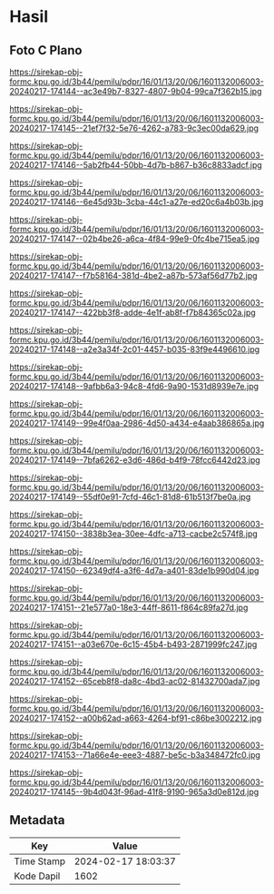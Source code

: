 # Hasil

## Foto C Plano

https://sirekap-obj-formc.kpu.go.id/3b44/pemilu/pdpr/16/01/13/20/06/1601132006003-20240217-174144--ac3e49b7-8327-4807-9b04-99ca7f362b15.jpg

https://sirekap-obj-formc.kpu.go.id/3b44/pemilu/pdpr/16/01/13/20/06/1601132006003-20240217-174145--21ef7f32-5e76-4262-a783-9c3ec00da629.jpg

https://sirekap-obj-formc.kpu.go.id/3b44/pemilu/pdpr/16/01/13/20/06/1601132006003-20240217-174146--5ab2fb44-50bb-4d7b-b867-b36c8833adcf.jpg

https://sirekap-obj-formc.kpu.go.id/3b44/pemilu/pdpr/16/01/13/20/06/1601132006003-20240217-174146--6e45d93b-3cba-44c1-a27e-ed20c6a4b03b.jpg

https://sirekap-obj-formc.kpu.go.id/3b44/pemilu/pdpr/16/01/13/20/06/1601132006003-20240217-174147--02b4be26-a6ca-4f84-99e9-0fc4be715ea5.jpg

https://sirekap-obj-formc.kpu.go.id/3b44/pemilu/pdpr/16/01/13/20/06/1601132006003-20240217-174147--f7b58164-381d-4be2-a87b-573af56d77b2.jpg

https://sirekap-obj-formc.kpu.go.id/3b44/pemilu/pdpr/16/01/13/20/06/1601132006003-20240217-174147--422bb3f8-adde-4e1f-ab8f-f7b84365c02a.jpg

https://sirekap-obj-formc.kpu.go.id/3b44/pemilu/pdpr/16/01/13/20/06/1601132006003-20240217-174148--a2e3a34f-2c01-4457-b035-83f9e4496610.jpg

https://sirekap-obj-formc.kpu.go.id/3b44/pemilu/pdpr/16/01/13/20/06/1601132006003-20240217-174148--9afbb6a3-94c8-4fd6-9a90-1531d8939e7e.jpg

https://sirekap-obj-formc.kpu.go.id/3b44/pemilu/pdpr/16/01/13/20/06/1601132006003-20240217-174149--99e4f0aa-2986-4d50-a434-e4aab386865a.jpg

https://sirekap-obj-formc.kpu.go.id/3b44/pemilu/pdpr/16/01/13/20/06/1601132006003-20240217-174149--7bfa6262-e3d6-486d-b4f9-78fcc6442d23.jpg

https://sirekap-obj-formc.kpu.go.id/3b44/pemilu/pdpr/16/01/13/20/06/1601132006003-20240217-174149--55df0e91-7cfd-46c1-81d8-61b513f7be0a.jpg

https://sirekap-obj-formc.kpu.go.id/3b44/pemilu/pdpr/16/01/13/20/06/1601132006003-20240217-174150--3838b3ea-30ee-4dfc-a713-cacbe2c574f8.jpg

https://sirekap-obj-formc.kpu.go.id/3b44/pemilu/pdpr/16/01/13/20/06/1601132006003-20240217-174150--62349df4-a3f6-4d7a-a401-83de1b990d04.jpg

https://sirekap-obj-formc.kpu.go.id/3b44/pemilu/pdpr/16/01/13/20/06/1601132006003-20240217-174151--21e577a0-18e3-44ff-8611-f864c89fa27d.jpg

https://sirekap-obj-formc.kpu.go.id/3b44/pemilu/pdpr/16/01/13/20/06/1601132006003-20240217-174151--a03e670e-6c15-45b4-b493-2871999fc247.jpg

https://sirekap-obj-formc.kpu.go.id/3b44/pemilu/pdpr/16/01/13/20/06/1601132006003-20240217-174152--65ceb8f8-da8c-4bd3-ac02-81432700ada7.jpg

https://sirekap-obj-formc.kpu.go.id/3b44/pemilu/pdpr/16/01/13/20/06/1601132006003-20240217-174152--a00b62ad-a663-4264-bf91-c86be3002212.jpg

https://sirekap-obj-formc.kpu.go.id/3b44/pemilu/pdpr/16/01/13/20/06/1601132006003-20240217-174153--71a66e4e-eee3-4887-be5c-b3a348472fc0.jpg

https://sirekap-obj-formc.kpu.go.id/3b44/pemilu/pdpr/16/01/13/20/06/1601132006003-20240217-174145--9b4d043f-96ad-41f8-9190-965a3d0e812d.jpg


## Metadata

| Key        | Value               |
| ---------- | ------------------- |
| Time Stamp | 2024-02-17 18:03:37 |
| Kode Dapil | 1602                |



